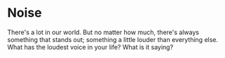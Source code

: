 # Noise

There's a lot in our world. But no matter how much, there's always something that stands out; something a little louder than everything else. What has the loudest voice in your life? What is it saying?

